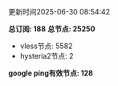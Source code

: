 更新时间2025-06-30 08:54:42

**总订阅: 188**
**总节点: 25250**
- vless节点: 5582
- hysteria2节点: 2

**google ping有效节点: 128**
